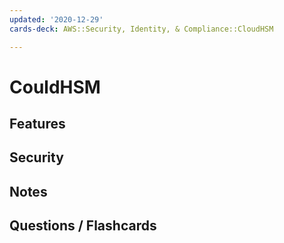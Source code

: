 ```yaml
---
updated: '2020-12-29'
cards-deck: AWS::Security, Identity, & Compliance::CloudHSM

---
```


# CouldHSM

## Features

## Security

## Notes

## Questions / Flashcards
